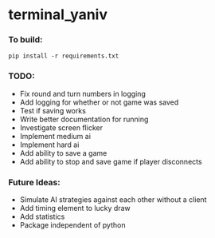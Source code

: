# terminal_yaniv
### To build:
`pip install -r requirements.txt`

### TODO:
- Fix round and turn numbers in logging
- Add logging for whether or not game was saved
- Test if saving works
- Write better documentation for running
- Investigate screen flicker
- Implement medium ai
- Implement hard ai
- Add ability to save a game
- Add ability to stop and save game if player disconnects

### Future Ideas:
- Simulate AI strategies against each other without a client
- Add timing element to lucky draw
- Add statistics
- Package independent of python
